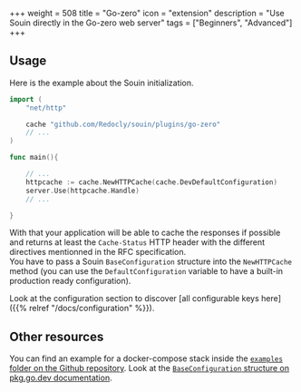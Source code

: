 +++
weight = 508
title = "Go-zero"
icon = "extension"
description = "Use Souin directly in the Go-zero web server"
tags = ["Beginners", "Advanced"]
+++

## Usage
Here is the example about the Souin initialization.
```go
import (
	"net/http"

	cache "github.com/Redocly/souin/plugins/go-zero"
	// ...
)

func main(){

    // ...
	httpcache := cache.NewHTTPCache(cache.DevDefaultConfiguration)
	server.Use(httpcache.Handle)
    // ...

}
```
With that your application will be able to cache the responses if possible and returns at least the `Cache-Status` HTTP header with the different directives mentionned in the RFC specification.  
You have to pass a Souin `BaseConfiguration` structure into the `NewHTTPCache` method (you can use the `DefaultConfiguration` variable to have a built-in production ready configuration).  

Look at the configuration section to discover [all configurable keys here]({{% relref "/docs/configuration" %}}).

Other resources
---------------
You can find an example for a docker-compose stack inside the [`examples` folder on the Github repository](https://github.com/Redocly/souin/tree/master/plugins/go-zero/examples).
Look at the [`BaseConfiguration` structure on pkg.go.dev documentation](https://pkg.go.dev/github.com/Redocly/souin/pkg/middleware#BaseConfiguration).
